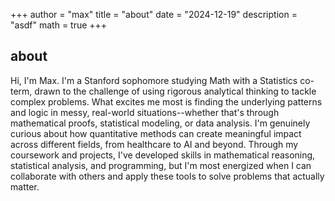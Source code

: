 +++
author = "max"
title = "about"
date = "2024-12-19"
description = "asdf"
math = true
+++

## about

Hi, I'm Max. I'm a Stanford sophomore studying Math with a Statistics co-term, drawn to the challenge of using rigorous
analytical thinking to tackle complex problems. What excites me most is finding the underlying patterns and logic in
messy, real-world situations--whether that's through mathematical proofs, statistical modeling, or data analysis. I'm
genuinely curious about how quantitative methods can create meaningful impact across different fields, from healthcare
to AI and beyond. Through my coursework and projects, I've developed skills in mathematical
reasoning, statistical analysis, and programming, but I'm most energized when I can collaborate with others and apply
these tools to solve problems that actually matter.